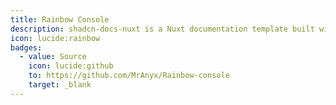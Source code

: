 ```yaml
---
title: Rainbow Console
description: shadcn-docs-nuxt is a Nuxt documentation template built with Nuxt Content and shadcn-vue.
icon: lucide:rainbow
badges:
  - value: Source
    icon: lucide:github
    to: https://github.com/MrAnyx/Rainbow-console
    target: _blank
---
```

